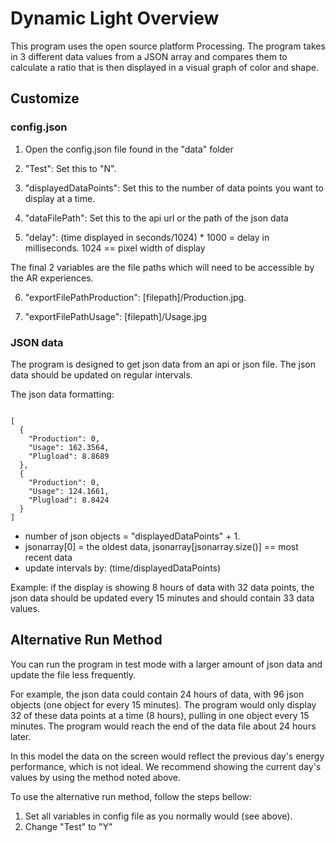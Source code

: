 # Dynamic Light Overview
 
This program uses the open source platform Processing. The program takes in 3 different data values from a JSON array and compares them to calculate a ratio that is then displayed in a visual graph of color and shape. 


## Customize

### config.json

1. Open the config.json file found in the "data" folder

2. "Test": Set this to "N". 
    
3. "displayedDataPoints": Set this to the number of data points you want to display at a time.

4. "dataFilePath": Set this to the api url or the path of the json data

5.  "delay": (time displayed in seconds/1024) * 1000 = delay in milliseconds.
       1024 == pixel width of display 

The final 2 variables are the file paths which will need to be accessible by the AR experiences.

6. "exportFilePathProduction": [filepath]/Production.jpg.

7. "exportFilePathUsage": [filepath]/Usage.jpg

### JSON data

The program is designed to get json data from an api or json file. The json data should be updated on regular intervals. 

The json data formatting: <br/>

<code>
[ 
  { 
    "Production": 0, 
    "Usage": 162.3564, 
    "Plugload": 8.8689
  }, 
  { 
    "Production": 0,
    "Usage": 124.1661,
    "Plugload": 8.8424
  }
]
</code>

- number of json objects = "displayedDataPoints" + 1. 
- jsonarray[0] = the oldest data, jsonarray[jsonarray.size()] == most recent data
- update intervals by: (time/displayedDataPoints) 

Example: if the display is showing 8 hours of data with 32 data points, the json data should be updated every 15 minutes and should contain 33 data values.



## Alternative Run Method

You can run the program in test mode with a larger amount of json data and update the file less frequently. 

For example, the json data could contain 24 hours of data, with 96 json objects (one object for every 15 minutes). 
The program would only display 32 of these data points at a time (8 hours), pulling in one object every 15 minutes. 
The program would reach the end of the data file about 24 hours later. 

In this model the data on the screen would reflect the previous day's energy performance, which is not ideal. 
We recommend showing the current day's values by using the method noted above. 

To use the alternative run method, follow the steps bellow:

1. Set all variables in config file as you normally would (see above). 
2. Change "Test" to "Y"